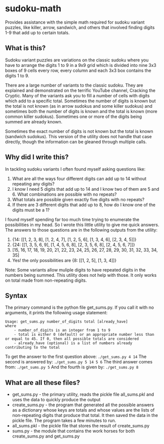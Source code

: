 # sudoku-math
Provides assistance with the simple math required for sudoku variant puzzles, like killer, arrow, sandwich, and others that involved finding digits 1-9 that add up to certain totals.

## What is this?

Sudoku variant puzzles are variations on the classic sudoku where you have to arrange the digits 1 to 9 in a 9x9 grid which is divided into nine 3x3 boxes of 9 cells every row, every column and each 3x3 box contains the digits 1 to 9.

There are a large number of variants to the classic sudoku. They are explained and demonstrated on the terrific YouTube channel, Cracking the Cryptic. Many of the variants ask you to fill a number of cells with digits which add to a specific total.  Sometimes the number of digits is known but the total is not known (as in arrow sudokus and some killer sudokus) and sometimes both the number of digits is known and the total is known (more common killer sudokus). Sometimes one or more of the digits being summed are already known.

Sometimes the exact number of digits is not known but the total is known (sandwich sudokus). This version of the utility does not handle that case directly, though the information can be gleaned through multiple calls.

## Why did I write this?

In tackling sudoku variants I often found myself asking questions like:
1. What are all the ways four different digits can add up to 14 without repeating any digits?
2. I know I need 5 digits that add up to 14 and I know two of them are 5 and 6. What combinations are possible with no repeats?
3. What totals are possible given exactly five digits with no repeats?
4. If there are 3 different digits that add up to 8, how do I know one of the digits must be a 1?

I found myself spending far too much time trying to enumerate the possibilities in my head. So I wrote this little utility to give me quick answers. The answers to those questions are in the following outputs from the utility:

1. {14: [[1, 2, 3, 8], [1, 2, 4, 7], [1, 2, 5, 6], [1, 3, 4, 6], [2, 3, 4, 5]]}
2. {24: [[1, 3, 5, 6, 9], [1, 4, 5, 6, 8], [2, 3, 5, 6, 8], [2, 4, 5, 6, 7]]}
3. [15, 16, 17, 18, 19, 20, 21, 22, 23, 24, 25, 26, 27, 28, 29, 30, 31, 32, 33, 34, 35]
4. Yes! the only possibilities are {8: [[1, 2, 5], [1, 3, 4]]}

Note: Some variants allow muliple digits to have repeated digits in the numbers being summed. This utility does not help with those. It only works on total made from non-repeating digits.

## Syntax

The primary command is the python file get_sums.py. If you call it with no arguments, it prints the following usage statement:
```
Usage: get_sums.py number_of_digits total [already_have]
where 
    - number_of_digits is an integer from 1 to 9
    - total is either 0 (default) or an appropriate number less than or equal to 45. If 0, then all possible totals are considered
    - already_have (optional) is a list of numbers already contributing to the total
```      
To get the answer to the first question above:
`./get_sums.py 4 14`
The second is answered by:
`./get_sums.py 5 14 5 6`
The third answer comes from:
`./get_sums.py 5`
And the fourth is given by:
`./get_sums.py 8`

## What are all these files?
- get_sums.py - the primary utility, reads the pickle file all_sums.pkl and uses the data to quickly produce the output
- create_sums.py - the program that generated all the possible answers as a dictionary whose keys are totals and whose values are the lists of non-repeating digits that produce that total. It then saved the data in the pickle file. The program takes a few minutes to run.
- all_sums.pkl - the pickle file that stores the result of create_sums.py
- sums.py - the module that contains the work horses for both create_sums.py and get_sums.py

